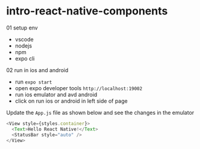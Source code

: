 # intro-react-native-components

01 setup env

- vscode
- nodejs
- npm
- expo cli

02 run in ios and android

- run `expo start`
- open expo developer tools `http://localhost:19002`
- run ios emulator and avd android
- click on run ios or android in left side of page

Update the `App.js` file as shown below and see the changes in the emulator

```js
<View style={styles.container}>
  <Text>Hello React Native!</Text>
  <StatusBar style="auto" />
</View>
```
